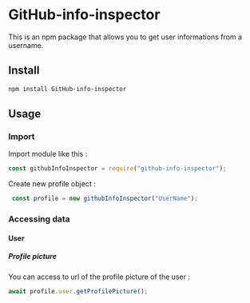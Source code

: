 # GitHub-info-inspector

This is an npm package that allows you to get user informations from a username.

## Install

```bash
npm install GitHub-info-inspector
```

## Usage

### Import

Import module like this :

```javascript
const githubInfoInspector = require("github-info-inspector");
```

Create new profile object :
```javascript
 const profile = new githubInfoInspector("UserName");
```

### Accessing data

#### User

##### Profile picture

You can access to url of the profile picture of the user :
```javascript
await profile.user.getProfilePicture();
```
